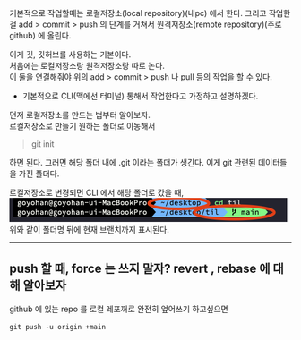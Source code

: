 기본적으로 작업할때는 로컬저장소(local repository)(내pc) 에서 한다. 그리고 작업한걸
add > commit > push 의 단계를 거쳐서 원격저장소(remote repository)(주로 github) 에 올린다.

이게 깃, 깃허브를 사용하는 기본이다.<br>
처음에는 로컬저장소랑 원격저장소랑 따로 논다.<br>
이 둘을 연결해줘야 위의 add > commit > push 나 pull 등의 작업을 할 수 있다.

* 기본적으로 CLI(맥에선 터미널) 통해서 작업한다고 가정하고 설명하겠다.

먼저 로컬저장소를 만드는 법부터 알아보자.<br>
로컬저장소로 만들기 원하는 폴더로 이동해서<br>
>git init<br>

하면 된다. 그러면 해당 폴더 내에 .git 이라는 폴더가 생긴다. 이게 git 관련된 데이터들을 가진 폴더다.

로컬저장소로 변경되면 CLI 에서 해당 폴더로 갔을 때,
<img src = "./이미지모음/일반폴더_깃폴더.png"><br>
위와 같이 폴더명 뒤에 현재 브랜치까지 표시된다.












---------------------
push 할 때, force 는 쓰지 말자?
revert , rebase 에 대해 알아보자
---------------------
github 에 있는 repo 를 로컬 레포꺼로 완전히 엎어쓰기 하고싶으면
```
git push -u origin +main
```
